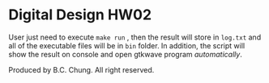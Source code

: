 # Digital Design HW02

User just need to execute `make run` , then the result will store in `log.txt` and all of the executable files will be in `bin` folder. In addition, the script will show the result on console and open gtkwave program *automatically*.



Produced by B.C. Chung. All right reserved.